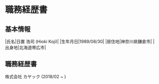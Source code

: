 # 職務経歴書
## 基本情報

|氏名|日置 浩司 (Hioki Koji)| 
|生年月日|1989/08/30|
|居住地|神奈川県鎌倉市|
|出身地|北海道帯広市|

## 職務経歴書
株式会社 カヤック (2018/02 ~ ) 
